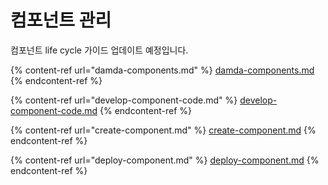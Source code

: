 # 컴포넌트 관리

컴포넌트 life cycle 가이드 업데이트 예정입니다.

{% content-ref url="damda-components.md" %}
[damda-components.md](damda-components.md)
{% endcontent-ref %}

{% content-ref url="develop-component-code.md" %}
[develop-component-code.md](develop-component-code.md)
{% endcontent-ref %}

{% content-ref url="create-component.md" %}
[create-component.md](create-component.md)
{% endcontent-ref %}

{% content-ref url="deploy-component.md" %}
[deploy-component.md](deploy-component.md)
{% endcontent-ref %}
